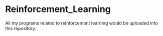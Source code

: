 # Reinforcement_Learning
All my programs related to reinforcement learning would be uploaded into this repository.
